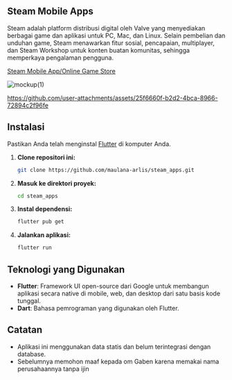 ## Steam Mobile Apps

Steam adalah platform distribusi digital oleh Valve yang menyediakan berbagai game dan aplikasi untuk PC, Mac, dan Linux. Selain pembelian dan unduhan game, Steam menawarkan fitur sosial, pencapaian, multiplayer, dan Steam Workshop untuk konten buatan komunitas, sehingga memperkaya pengalaman pengguna.

[Steam Mobile App/Online Game Store](https://dribbble.com/shots/4564092-Steam-App-Redesign-iPhone-X)

![mockup(1)](https://github.com/user-attachments/assets/87f72cfe-aae3-4d8d-bd5b-cc3bbf97f3cb)

https://github.com/user-attachments/assets/25f6660f-b2d2-4bca-8966-72894c2f96fe

## Instalasi

Pastikan Anda telah menginstal [Flutter](https://flutter.dev/docs/get-started/install) di komputer Anda.


1. **Clone repositori ini:**

   ```bash
   git clone https://github.com/maulana-arlis/steam_apps.git
   ```

2. **Masuk ke direktori proyek:**

   ```bash
   cd steam_apps
   ```

3. **Instal dependensi:**

   ```bash
   flutter pub get
   ```

4. **Jalankan aplikasi:**

   ```bash
   flutter run
   ```
   
## Teknologi yang Digunakan

- **Flutter**: Framework UI open-source dari Google untuk membangun aplikasi secara native di mobile, web, dan desktop dari satu basis kode tunggal.
- **Dart**: Bahasa pemrograman yang digunakan oleh Flutter.

## Catatan

- Aplikasi ini menggunakan data statis dan belum terintegrasi dengan database.
- Sebelumnya memohon maaf kepada om Gaben karena memakai nama perusahaannya tanpa ijin
